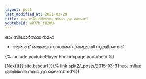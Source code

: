 ```yaml
---
layout: post
last_modified_at: 2021-03-29
title: ഓം സിദ്ധാർത്ഥയ നമഹ ൧൧ ടൈംസ്
youtubeId: wR77b_fO2WU
---
```

 
 
 ഓം സിദ്ധാർത്ഥയ നമഹ 
 
 -  ആരാണ് രക്ഷയെ സാധാരണ കാര്യമായി സൂക്ഷിക്കുന്നത് 
 
  
 
  
 
 
 
 
 
 


{% include youtubePlayer.html id=page.youtubeId %}
 
[Next]({{ site.baseurl }}{% link  split2/_posts/2015-03-31-ഓം സിദ്ധ ഭൂതർത്ഥത നമഹ ൧൧ ടൈംസ്.md%})
 
